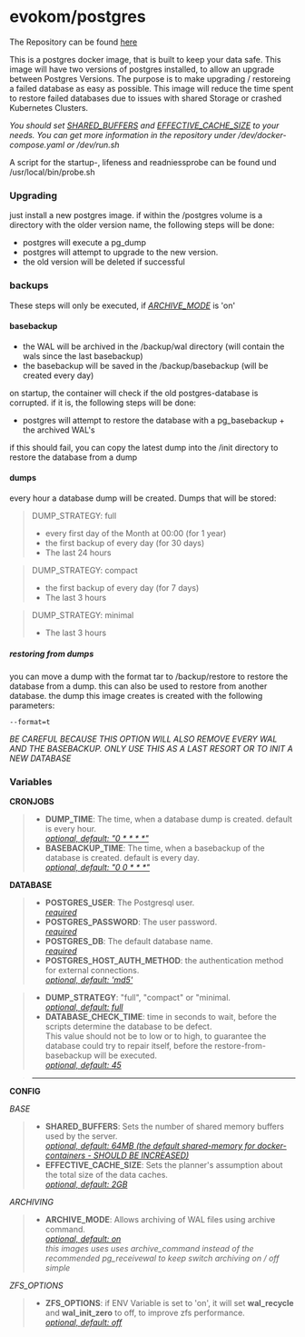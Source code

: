 # evokom/postgres

The Repository can be found [here](https://github.com/evokom/postgres)

This is a postgres docker image, that is built to keep your data safe.
This image will have two versions of postgres installed, to allow an upgrade between Postgres Versions.
The purpose is to make upgrading / restoreing a failed database as easy as possible.
This image will reduce the time spent to restore failed databases due to issues with shared Storage or crashed Kubernetes Clusters.

_You should set [SHARED_BUFFERS](#variables) and [EFFECTIVE_CACHE_SIZE](#variables) to your needs. You can get more information in the repository under /dev/docker-compose.yaml or /dev/run.sh_

A script for the startup-, lifeness and readniessprobe can be found und /usr/local/bin/probe.sh

### Upgrading

just install a new postgres image.
if within the /postgres volume is a directory with the older version name, the following steps will be done:

- postgres will execute a pg_dump
- postgres will attempt to upgrade to the new version.
- the old version will be deleted if successful

### backups

These steps will only be executed, if _[ARCHIVE_MODE](#variables)_ is 'on'

#### basebackup

- the WAL will be archived in the /backup/wal directory (will contain the wals since the last basebackup)
- the basebackup will be saved in the /backup/basebackup (will be created every day)

on startup, the container will check if the old postgres-database is corrupted.
if it is, the following steps will be done:

- postgres will attempt to restore the database with a pg_basebackup + the archived WAL's

if this should fail, you can copy the latest dump into the /init directory to restore the database from a dump

#### dumps

every hour a database dump will be created.
Dumps that will be stored:

> DUMP_STRATEGY: full
>
> - every first day of the Month at 00:00 (for 1 year)
> - the first backup of every day (for 30 days)
> - The last 24 hours

> DUMP_STRATEGY: compact
>
> - the first backup of every day (for 7 days)
> - The last 3 hours

> DUMP_STRATEGY: minimal
>
> - The last 3 hours

##### restoring from dumps

you can move a dump with the format tar to /backup/restore to restore the database from a dump.
this can also be used to restore from another database.
the dump this image creates is created with the following parameters:

```
--format=t
```

_BE CAREFUL BECAUSE THIS OPTION WILL ALSO REMOVE EVERY WAL AND THE BASEBACKUP._
_ONLY USE THIS AS A LAST RESORT OR TO INIT A NEW DATABASE_

### Variables

**CRONJOBS**

> - **DUMP_TIME**: The time, when a database dump is created. default is every hour.  
>   _[optional, default: "0 \* \* \* \*"](#)_
> - **BASEBACKUP_TIME**: The time, when a basebackup of the database is created. default is every day.  
>   _[optional, default: "0 0 \* \* \*"](#)_

**DATABASE**

> - **POSTGRES_USER**: The Postgresql user.  
>   _[required](#)_
> - **POSTGRES_PASSWORD**: The user password.  
>   _[required](#)_
> - **POSTGRES_DB**: The default database name.  
>   _[required](#)_
> - **POSTGRES_HOST_AUTH_METHOD**: the authentication method for external connections.  
>   _[optional, default: 'md5'](#)_

> - **DUMP_STRATEGY**: "full", "compact" or "minimal.  
>   _[optional, default: full](#dumps)_
> - **DATABASE_CHECK_TIME**: time in seconds to wait, before the scripts determine the database to be defect.  
>   This value should not be to low or to high, to guarantee the database could try to repair itself, before the restore-from-basebackup will be executed.  
>   _[optional, default: 45](#)_

> ---

**CONFIG**

_BASE_

> - **SHARED_BUFFERS**: Sets the number of shared memory buffers used by the server.  
>   _[optional, default: 64MB (the default shared-memory for docker-containers - SHOULD BE INCREASED)](https://postgresqlco.nf/doc/en/param/shared_buffers/)_
> - **EFFECTIVE_CACHE_SIZE**: Sets the planner's assumption about the total size of the data caches.  
>   _[optional, default: 2GB](https://postgresqlco.nf/doc/en/param/effective_cache_size/)_

_ARCHIVING_

> - **ARCHIVE_MODE**: Allows archiving of WAL files using archive command.  
>   _[optional, default: on](https://postgresqlco.nf/doc/en/param/archive_mode/)_  
>    _this images uses uses archive_command instead of the recommended pg_receivewal to keep switch archiving on / off simple_

_ZFS_OPTIONS_

> - **ZFS_OPTIONS**: if ENV Variable is set to 'on', it will set **wal_recycle** and **wal_init_zero** to off, to improve zfs performance.  
>   _[optional, default: off](https://postgresqlco.nf/doc/en/param/wal_recycle/)_
